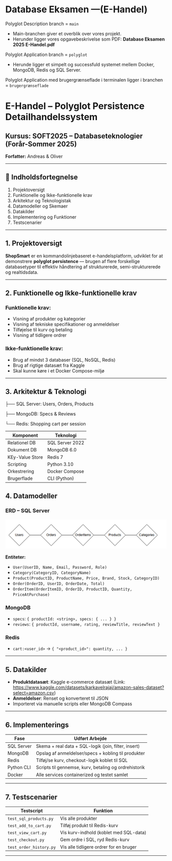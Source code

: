 # Database Eksamen —(E-Handel)
Polyglot Description branch = `main`

- Main-branchen giver et overblik over vores projekt.
- Herunder ligger vores opgavebeskrivelse som PDF: **Database Eksamen 2025 E-Handel.pdf**

Polyglot Application branch = `polyglot`
- Herunde ligger et simpelt og successfuld systemet mellem Docker, MongoDB, Redis og SQL Server.

Polyglot Application med brugergrænseflade i terminalen ligger i branchen = `brugergrænseflade`

# E-Handel – Polyglot Persistence Detailhandelssystem

## Kursus: SOFT2025 – Databaseteknologier (Forår-Sommer 2025)
**Forfatter:** Andreas & Oliver

---

## 📖 Indholdsfortegnelse

1. Projektoversigt  
2. Funktionelle og Ikke-funktionelle krav  
3. Arkitektur og Teknologistak  
4. Datamodeller og Skemaer  
5. Datakilder  
6. Implementering og Funktioner  
7. Testscenarier  

---

## 1. Projektoversigt

**ShopSmart** er en kommandolinjebaseret e-handelsplatform, udviklet for at demonstrere **polyglot persistence** — brugen af flere forskellige databasetyper til effektiv håndtering af strukturerede, semi-strukturerede og realtidsdata.

---

## 2. Funktionelle og Ikke-funktionelle krav

### Funktionelle krav:
- Visning af produkter og kategorier  
- Visning af tekniske specifikationer og anmeldelser  
- Tilføjelse til kurv og betaling  
- Visning af tidligere ordrer  

### Ikke-funktionelle krav:
- Brug af mindst 3 databaser (SQL, NoSQL, Redis)  
- Brug af rigtige datasæt fra Kaggle  
- Skal kunne køre i et Docker Compose-miljø

---

## 3. Arkitektur & Teknologi
├── SQL Server: Users, Orders, Products

├── MongoDB: Specs & Reviews

└── Redis: Shopping cart per session


| Komponent         | Teknologi           |
|-------------------|---------------------|
| Relationel DB     | SQL Server 2022     |
| Dokument DB       | MongoDB 6.0         |
| KEy-Value Store   | Redis 7             |
| Scripting         | Python 3.10         |
| Orkestrering      | Docker Compose      |
| Brugerflade       | CLI (Python)        |


## 4. Datamodeller

### ERD – SQL Server

![ERD](./images/image.png)

**Entiteter:**
- `User(UserID, Name, Email, Password, Role)`
- `Category(CategoryID, CategoryName)`
- `Product(ProductID, ProductName, Price, Brand, Stock, CategoryID)`
- `Order(OrderID, UserID, OrderDate, Total)`
- `OrderItem(OrderItemID, OrderID, ProductID, Quantity, PriceAtPurchase)`

### MongoDB
- `specs`: `{ productId: <string>, specs: { ... } }`
- `reviews`: `{ productId, username, rating, reviewTitle, reviewText }`

### Redis
- `cart:<user_id>` → `{ "<product_id>": quantity, ... }`

---

## 5. Datakilder

- **Produktdatasæt**: Kaggle e-commerce datasæt (Link: https://www.kaggle.com/datasets/karkavelrajaj/amazon-sales-dataset?select=amazon.csv)
- **Anmeldelser**: Renset og konverteret til JSON  
- Importeret via manuelle scripts eller MongoDB Compass

---

## 6. Implementerings

| Fase         | Udført Arbejde                                            |
|--------------|------------------------------------------------------------|
| SQL Server   | Skema + real data + SQL-logik (join, filter, insert)       |
| MongoDB      | Opslag af anmeldelser/specs + kobling til produkter        |
| Redis        | Tilføj/se kurv, checkout-logik koblet til SQL              |
| Python CLI   | Scripts til gennemse, kurv, betaling og ordrehistorik      |
| Docker       | Alle services containerized og testet samlet               |

---

## 7. Testscenarier

| Testscript                | Funktion                                    |
|---------------------------|---------------------------------------------|
| `test_sql_products.py`    | Vis alle produkter                          |
| `test_add_to_cart.py`     | Tilføj produkt til Redis-kurv               |
| `test_view_cart.py`       | Vis kurv-indhold (koblet med SQL-data)      |
| `test_checkout.py`        | Gem ordre i SQL, ryd Redis-kurv             |
| `test_order_history.py`   | Vis alle tidligere ordrer for en bruger     |

---
